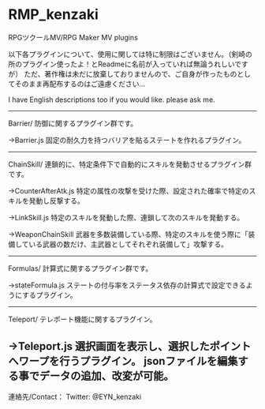 # RMP_kenzaki
RPGツクールMV/RPG Maker MV plugins

以下各プラグインについて、使用に関しては特に制限はございません。（剣崎の所のプラグイン使ったよ！とReadmeに名前が入っていれば無論うれしいですが）
ただ、著作権は未だに放棄しておりませんので、ご自身が作ったものとしてそのまま再配布するのはご遠慮ください…

I have English descriptions too if you would like. please ask me.

-----------------------------------
Barrier/
防御に関するプラグイン群です。

→Barrier.js
固定の耐久力を持つバリアを貼るステートを作れるプラグイン。

-----------------------------------
ChainSkill/
連鎖的に、特定条件下で自動的にスキルを発動させるプラグイン群です。

→CounterAfterAtk.js
特定の属性の攻撃を受けた際、設定された確率で特定のスキルを発動し反撃する。

→LinkSkill.js
特定のスキルを発動した際、連鎖して次のスキルを発動する。

→WeaponChainSkill
武器を多数装備している際、特定のスキルを使う際に「装備している武器の数だけ、主武器としてそれぞれ装備して」攻撃する。

-----------------------------------
Formulas/
計算式に関するプラグイン群です。

→stateFormula.js
ステートの付与率をステータス依存の計算式で設定できるようにするプラグイン。

-----------------------------------
Teleport/
テレポート機能に関するプラグイン。

→Teleport.js
選択画面を表示し、選択したポイントへワープを行うプラグイン。
jsonファイルを編集する事でデータの追加、改変が可能。
-----------------------------------

連絡先/Contact：
Twitter: @EYN_kenzaki